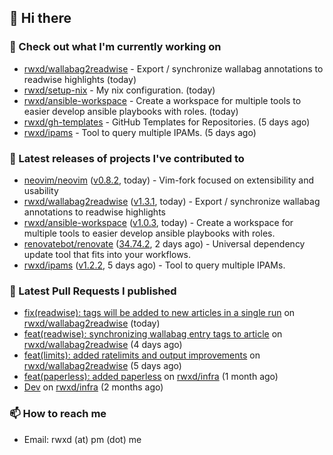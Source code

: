 ## 👋 Hi there

### 👷 Check out what I'm currently working on


- [rwxd/wallabag2readwise](https://github.com/rwxd/wallabag2readwise) - Export / synchronize wallabag annotations to readwise highlights (today)
- [rwxd/setup-nix](https://github.com/rwxd/setup-nix) - My nix configuration. (today)
- [rwxd/ansible-workspace](https://github.com/rwxd/ansible-workspace) - Create a workspace for multiple tools to easier develop ansible playbooks with roles. (today)
- [rwxd/gh-templates](https://github.com/rwxd/gh-templates) - GitHub Templates for Repositories. (5 days ago)
- [rwxd/ipams](https://github.com/rwxd/ipams) - Tool to query multiple IPAMs. (5 days ago)

### 🔭 Latest releases of projects I've contributed to


- [neovim/neovim](https://github.com/neovim/neovim) ([v0.8.2](https://github.com/neovim/neovim/releases/tag/v0.8.2), today) - Vim-fork focused on extensibility and usability
- [rwxd/wallabag2readwise](https://github.com/rwxd/wallabag2readwise) ([v1.3.1](https://github.com/rwxd/wallabag2readwise/releases/tag/v1.3.1), today) - Export / synchronize wallabag annotations to readwise highlights
- [rwxd/ansible-workspace](https://github.com/rwxd/ansible-workspace) ([v1.0.3](https://github.com/rwxd/ansible-workspace/releases/tag/v1.0.3), today) - Create a workspace for multiple tools to easier develop ansible playbooks with roles.
- [renovatebot/renovate](https://github.com/renovatebot/renovate) ([34.74.2](https://github.com/renovatebot/renovate/releases/tag/34.74.2), 2 days ago) - Universal dependency update tool that fits into your workflows.
- [rwxd/ipams](https://github.com/rwxd/ipams) ([v1.2.2](https://github.com/rwxd/ipams/releases/tag/v1.2.2), 5 days ago) - Tool to query multiple IPAMs.

### 🔨 Latest Pull Requests I published


- [fix(readwise): tags will be added to new articles in a single run](https://github.com/rwxd/wallabag2readwise/pull/20) on [rwxd/wallabag2readwise](https://github.com/rwxd/wallabag2readwise) (today)
- [feat(readwise): synchronizing wallabag entry tags to article](https://github.com/rwxd/wallabag2readwise/pull/16) on [rwxd/wallabag2readwise](https://github.com/rwxd/wallabag2readwise) (4 days ago)
- [feat(limits): added ratelimits and output improvements](https://github.com/rwxd/wallabag2readwise/pull/9) on [rwxd/wallabag2readwise](https://github.com/rwxd/wallabag2readwise) (5 days ago)
- [feat(paperless): added paperless](https://github.com/rwxd/infra/pull/73) on [rwxd/infra](https://github.com/rwxd/infra) (1 month ago)
- [Dev](https://github.com/rwxd/infra/pull/71) on [rwxd/infra](https://github.com/rwxd/infra) (2 months ago)

### 📫 How to reach me

- Email: rwxd (at) pm (dot) me
